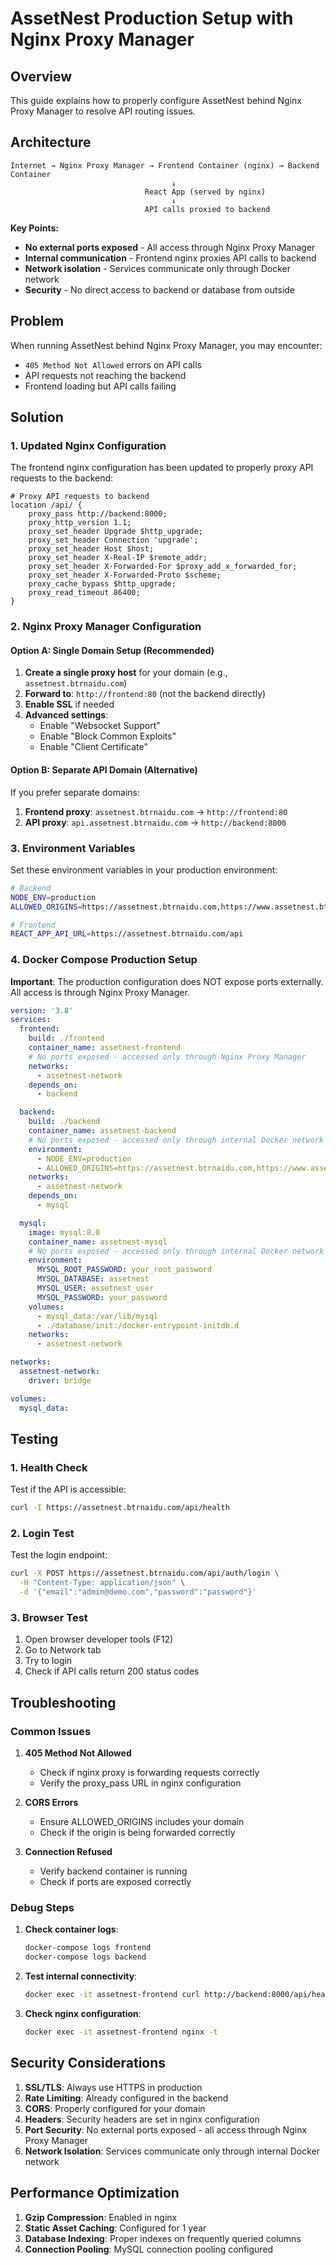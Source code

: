 # AssetNest Production Setup with Nginx Proxy Manager

## Overview
This guide explains how to properly configure AssetNest behind Nginx Proxy Manager to resolve API routing issues.

## Architecture

```
Internet → Nginx Proxy Manager → Frontend Container (nginx) → Backend Container
                                    ↓
                              React App (served by nginx)
                                    ↓
                              API calls proxied to backend
```

**Key Points:**
- **No external ports exposed** - All access through Nginx Proxy Manager
- **Internal communication** - Frontend nginx proxies API calls to backend
- **Network isolation** - Services communicate only through Docker network
- **Security** - No direct access to backend or database from outside

## Problem
When running AssetNest behind Nginx Proxy Manager, you may encounter:
- `405 Method Not Allowed` errors on API calls
- API requests not reaching the backend
- Frontend loading but API calls failing

## Solution

### 1. Updated Nginx Configuration
The frontend nginx configuration has been updated to properly proxy API requests to the backend:

```nginx
# Proxy API requests to backend
location /api/ {
    proxy_pass http://backend:8000;
    proxy_http_version 1.1;
    proxy_set_header Upgrade $http_upgrade;
    proxy_set_header Connection 'upgrade';
    proxy_set_header Host $host;
    proxy_set_header X-Real-IP $remote_addr;
    proxy_set_header X-Forwarded-For $proxy_add_x_forwarded_for;
    proxy_set_header X-Forwarded-Proto $scheme;
    proxy_cache_bypass $http_upgrade;
    proxy_read_timeout 86400;
}
```

### 2. Nginx Proxy Manager Configuration

#### Option A: Single Domain Setup (Recommended)
1. **Create a single proxy host** for your domain (e.g., `assetnest.btrnaidu.com`)
2. **Forward to**: `http://frontend:80` (not the backend directly)
3. **Enable SSL** if needed
4. **Advanced settings**:
   - Enable "Websocket Support"
   - Enable "Block Common Exploits"
   - Enable "Client Certificate"

#### Option B: Separate API Domain (Alternative)
If you prefer separate domains:
1. **Frontend proxy**: `assetnest.btrnaidu.com` → `http://frontend:80`
2. **API proxy**: `api.assetnest.btrnaidu.com` → `http://backend:8000`

### 3. Environment Variables

Set these environment variables in your production environment:

```bash
# Backend
NODE_ENV=production
ALLOWED_ORIGINS=https://assetnest.btrnaidu.com,https://www.assetnest.btrnaidu.com

# Frontend
REACT_APP_API_URL=https://assetnest.btrnaidu.com/api
```

### 4. Docker Compose Production Setup

**Important**: The production configuration does NOT expose ports externally. All access is through Nginx Proxy Manager.

```yaml
version: '3.8'
services:
  frontend:
    build: ./frontend
    container_name: assetnest-frontend
    # No ports exposed - accessed only through Nginx Proxy Manager
    networks:
      - assetnest-network
    depends_on:
      - backend

  backend:
    build: ./backend
    container_name: assetnest-backend
    # No ports exposed - accessed only through internal Docker network
    environment:
      - NODE_ENV=production
      - ALLOWED_ORIGINS=https://assetnest.btrnaidu.com,https://www.assetnest.btrnaidu.com
    networks:
      - assetnest-network
    depends_on:
      - mysql

  mysql:
    image: mysql:8.0
    container_name: assetnest-mysql
    # No ports exposed - accessed only through internal Docker network
    environment:
      MYSQL_ROOT_PASSWORD: your_root_password
      MYSQL_DATABASE: assetnest
      MYSQL_USER: assetnest_user
      MYSQL_PASSWORD: your_password
    volumes:
      - mysql_data:/var/lib/mysql
      - ./database/init:/docker-entrypoint-initdb.d
    networks:
      - assetnest-network

networks:
  assetnest-network:
    driver: bridge

volumes:
  mysql_data:
```

## Testing

### 1. Health Check
Test if the API is accessible:
```bash
curl -I https://assetnest.btrnaidu.com/api/health
```

### 2. Login Test
Test the login endpoint:
```bash
curl -X POST https://assetnest.btrnaidu.com/api/auth/login \
  -H "Content-Type: application/json" \
  -d '{"email":"admin@demo.com","password":"password"}'
```

### 3. Browser Test
1. Open browser developer tools (F12)
2. Go to Network tab
3. Try to login
4. Check if API calls return 200 status codes

## Troubleshooting

### Common Issues

1. **405 Method Not Allowed**
   - Check if nginx proxy is forwarding requests correctly
   - Verify the proxy_pass URL in nginx configuration

2. **CORS Errors**
   - Ensure ALLOWED_ORIGINS includes your domain
   - Check if the origin is being forwarded correctly

3. **Connection Refused**
   - Verify backend container is running
   - Check if ports are exposed correctly

### Debug Steps

1. **Check container logs**:
   ```bash
   docker-compose logs frontend
   docker-compose logs backend
   ```

2. **Test internal connectivity**:
   ```bash
   docker exec -it assetnest-frontend curl http://backend:8000/api/health
   ```

3. **Check nginx configuration**:
   ```bash
   docker exec -it assetnest-frontend nginx -t
   ```

## Security Considerations

1. **SSL/TLS**: Always use HTTPS in production
2. **Rate Limiting**: Already configured in the backend
3. **CORS**: Properly configured for your domain
4. **Headers**: Security headers are set in nginx configuration
5. **Port Security**: No external ports exposed - all access through Nginx Proxy Manager
6. **Network Isolation**: Services communicate only through internal Docker network

## Performance Optimization

1. **Gzip Compression**: Enabled in nginx
2. **Static Asset Caching**: Configured for 1 year
3. **Database Indexing**: Proper indexes on frequently queried columns
4. **Connection Pooling**: MySQL connection pooling configured
